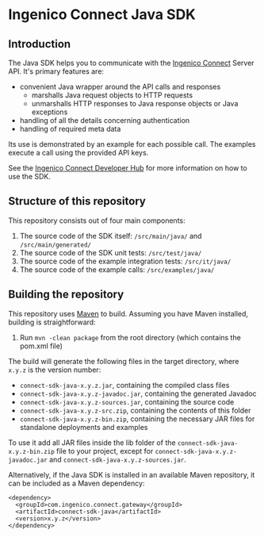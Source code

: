 # Ingenico Connect Java SDK

## Introduction

The Java SDK helps you to communicate with the [Ingenico Connect](https://epayments.developer-ingenico.com/) Server API. It's primary features are:

* convenient Java wrapper around the API calls and responses
    * marshalls Java request objects to HTTP requests
    * unmarshalls HTTP responses to Java response objects or Java exceptions
* handling of all the details concerning authentication
* handling of required meta data

Its use is demonstrated by an example for each possible call. The examples execute a call using the provided API keys. 

See the [Ingenico Connect Developer Hub](https://epayments.developer-ingenico.com/documentation/sdk/server/java/) for more information on how to use the SDK.

## Structure of this repository

This repository consists out of four main components:

1. The source code of the SDK itself: `/src/main/java/` and `/src/main/generated/` 
2. The source code of the SDK unit tests: `/src/test/java/`
3. The source code of the example integration tests: `/src/it/java/`
4. The source code of the example calls: `/src/examples/java/`

## Building the repository

This repository uses [Maven](http://maven.apache.org/) to build. Assuming you have Maven installed, building is straightforward:

1. Run `mvn -clean package` from the root directory (which contains the pom.xml file)

The build will generate the following files in the target directory, where `x.y.z` is the version number:
* `connect-sdk-java-x.y.z.jar`, containing the compiled class files
* `connect-sdk-java-x.y.z-javadoc.jar`, containing the generated Javadoc
* `connect-sdk-java-x.y.z-sources.jar`, containing the source code
* `connect-sdk-java-x.y.z-src.zip`, containing the contents of this folder
* `connect-sdk-java-x.y.z-bin.zip`, containing the necessary JAR files for standalone deployments and examples

To use it add all JAR files inside the lib folder of the `connect-sdk-java-x.y.z-bin.zip` file to your project, except for `connect-sdk-java-x.y.z-javadoc.jar` and `connect-sdk-java-x.y.z-sources.jar`.

Alternatively, if the Java SDK is installed in an available Maven repository, it can be included as a Maven dependency:

    <dependency>
      <groupId>com.ingenico.connect.gateway</groupId>
      <artifactId>connect-sdk-java</artifactId>
      <version>x.y.z</version>
    </dependency>
